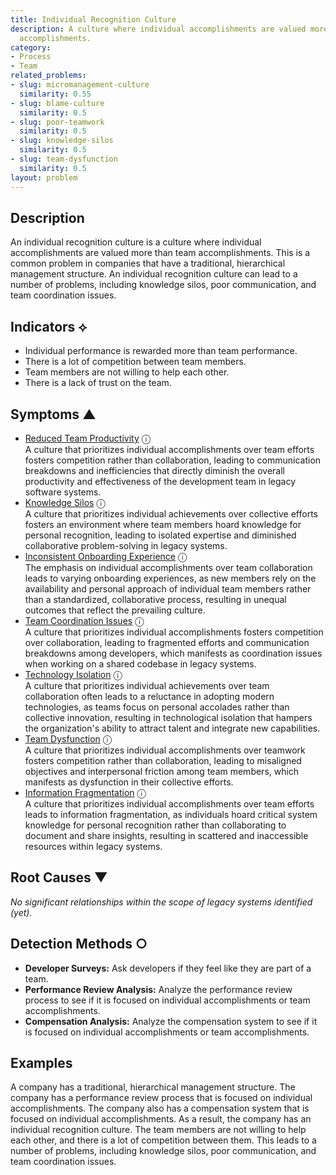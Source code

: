 ```yaml
---
title: Individual Recognition Culture
description: A culture where individual accomplishments are valued more than team
  accomplishments.
category:
- Process
- Team
related_problems:
- slug: micromanagement-culture
  similarity: 0.55
- slug: blame-culture
  similarity: 0.5
- slug: poor-teamwork
  similarity: 0.5
- slug: knowledge-silos
  similarity: 0.5
- slug: team-dysfunction
  similarity: 0.5
layout: problem
---
```


## Description
An individual recognition culture is a culture where individual accomplishments are valued more than team accomplishments. This is a common problem in companies that have a traditional, hierarchical management structure. An individual recognition culture can lead to a number of problems, including knowledge silos, poor communication, and team coordination issues.

## Indicators ⟡
- Individual performance is rewarded more than team performance.
- There is a lot of competition between team members.
- Team members are not willing to help each other.
- There is a lack of trust on the team.

## Symptoms ▲
- [Reduced Team Productivity](reduced-team-productivity.md) <span class="info-tooltip" title="Confidence: 0.631, Strength: 0.900">ⓘ</span>
<br/>  A culture that prioritizes individual accomplishments over team efforts fosters competition rather than collaboration, leading to communication breakdowns and inefficiencies that directly diminish the overall productivity and effectiveness of the development team in legacy software systems.
- [Knowledge Silos](knowledge-silos.md) <span class="info-tooltip" title="Confidence: 0.469, Strength: 0.892">ⓘ</span>
<br/>  A culture that prioritizes individual achievements over collective efforts fosters an environment where team members hoard knowledge for personal recognition, leading to isolated expertise and diminished collaborative problem-solving in legacy systems.
- [Inconsistent Onboarding Experience](inconsistent-onboarding-experience.md) <span class="info-tooltip" title="Confidence: 0.452, Strength: 0.909">ⓘ</span>
<br/>  The emphasis on individual accomplishments over team collaboration leads to varying onboarding experiences, as new members rely on the availability and personal approach of individual team members rather than a standardized, collaborative process, resulting in unequal outcomes that reflect the prevailing culture.
- [Team Coordination Issues](team-coordination-issues.md) <span class="info-tooltip" title="Confidence: 0.363, Strength: 0.906">ⓘ</span>
<br/>  A culture that prioritizes individual accomplishments fosters competition over collaboration, leading to fragmented efforts and communication breakdowns among developers, which manifests as coordination issues when working on a shared codebase in legacy systems.
- [Technology Isolation](technology-isolation.md) <span class="info-tooltip" title="Confidence: 0.329, Strength: 0.881">ⓘ</span>
<br/>  A culture that prioritizes individual achievements over team collaboration often leads to a reluctance in adopting modern technologies, as teams focus on personal accolades rather than collective innovation, resulting in technological isolation that hampers the organization's ability to attract talent and integrate new capabilities.
- [Team Dysfunction](team-dysfunction.md) <span class="info-tooltip" title="Confidence: 0.311, Strength: 0.863">ⓘ</span>
<br/>  A culture that prioritizes individual accomplishments over teamwork fosters competition rather than collaboration, leading to misaligned objectives and interpersonal friction among team members, which manifests as dysfunction in their collective efforts.
- [Information Fragmentation](information-fragmentation.md) <span class="info-tooltip" title="Confidence: 0.304, Strength: 0.921">ⓘ</span>
<br/>  A culture that prioritizes individual accomplishments over team efforts leads to information fragmentation, as individuals hoard critical system knowledge for personal recognition rather than collaborating to document and share insights, resulting in scattered and inaccessible resources within legacy systems.

## Root Causes ▼

*No significant relationships within the scope of legacy systems identified (yet).*

## Detection Methods ○
- **Developer Surveys:** Ask developers if they feel like they are part of a team.
- **Performance Review Analysis:** Analyze the performance review process to see if it is focused on individual accomplishments or team accomplishments.
- **Compensation Analysis:** Analyze the compensation system to see if it is focused on individual accomplishments or team accomplishments.

## Examples
A company has a traditional, hierarchical management structure. The company has a performance review process that is focused on individual accomplishments. The company also has a compensation system that is focused on individual accomplishments. As a result, the company has an individual recognition culture. The team members are not willing to help each other, and there is a lot of competition between them. This leads to a number of problems, including knowledge silos, poor communication, and team coordination issues.
